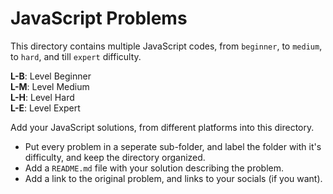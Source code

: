 # JavaScript Problems

This directory contains multiple JavaScript codes, from `beginner`, to `medium`, to `hard`, and till `expert` difficulty.

**L-B**: Level Beginner <br>
**L-M**: Level Medium <br>
**L-H**: Level Hard <br>
**L-E**: Level Expert <br>

Add your JavaScript solutions, from different platforms into this directory.

- Put every problem in a seperate sub-folder, and label the folder with it's difficulty, and keep the directory organized.
- Add a `README.md` file with your solution describing the problem.
- Add a link to the original problem, and links to your socials (if you want).
